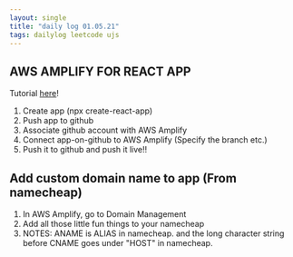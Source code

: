 ```yaml
---
layout: single
title: "daily log 01.05.21"
tags: dailylog leetcode ujs
--- 
```


## AWS AMPLIFY FOR REACT APP

Tutorial [here](https://aws.amazon.com/getting-started/hands-on/host-static-website/)!

1. Create app (npx create-react-app)
2. Push app to github
3. Associate github account with AWS Amplify
4. Connect app-on-github to AWS Amplify (Specify the branch etc.)
5. Push it to github and push it live!!

## Add custom domain name to app (From namecheap)

1. In AWS Amplify, go to Domain Management
2. Add all those little fun things to your namecheap
3. NOTES: ANAME is ALIAS in namecheap. and the long character string before CNAME goes under "HOST" in namecheap. 

